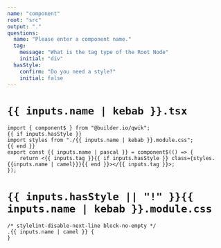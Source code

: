 ```yaml
---
name: "component"
root: "src"
output: "."
questions:
  name: "Please enter a component name."
  tag:
    message: "What is the tag type of the Root Node"
    initial: "div"
  hasStyle:
    confirm: "Do you need a style?"
    initial: false
---
```


# `{{ inputs.name | kebab }}.tsx`

```
import { component$ } from "@builder.io/qwik";
{{ if inputs.hasStyle }}
import styles from "./{{ inputs.name | kebab }}.module.css";
{{ end }}
export const {{ inputs.name | pascal }} = component$(() => {
	return <{{ inputs.tag }}{{ if inputs.hasStyle }} class={styles.{{inputs.name | camel}}}{{ end }}></{{ inputs.tag }}>;
});

```

# `{{ inputs.hasStyle || "!" }}{{ inputs.name | kebab }}.module.css`

```
/* stylelint-disable-next-line block-no-empty */
.{{ inputs.name | camel }} {
}
```
